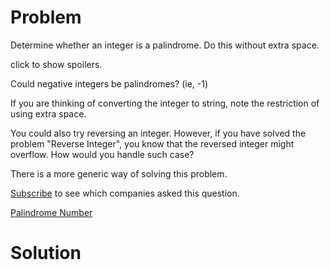 
# Problem

Determine whether an integer is a palindrome. Do this without extra space.

click to show spoilers.

Could negative integers be palindromes? (ie, -1)

If you are thinking of converting the integer to string, note the restriction
of using extra space.

You could also try reversing an integer. However, if you have solved the
problem "Reverse Integer", you know that the reversed integer might overflow.
How would you handle such case?

There is a more generic way of solving this problem.

[Subscribe](/subscribe/) to see which companies asked this question.



[Palindrome Number](https://leetcode.com/problems/palindrome-number)

# Solution



